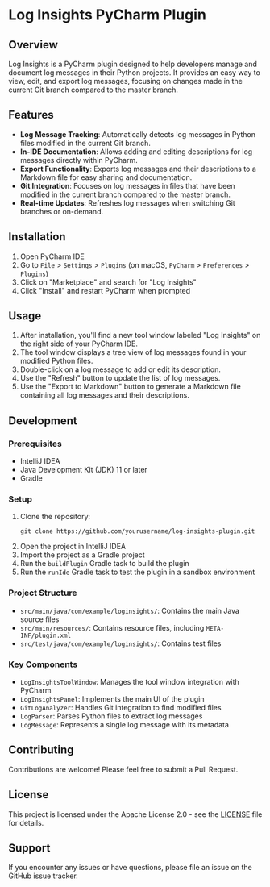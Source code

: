 # Log Insights PyCharm Plugin

## Overview

Log Insights is a PyCharm plugin designed to help developers manage and document log messages in their Python projects. It provides an easy way to view, edit, and export log messages, focusing on changes made in the current Git branch compared to the master branch.

## Features

- **Log Message Tracking**: Automatically detects log messages in Python files modified in the current Git branch.
- **In-IDE Documentation**: Allows adding and editing descriptions for log messages directly within PyCharm.
- **Export Functionality**: Exports log messages and their descriptions to a Markdown file for easy sharing and documentation.
- **Git Integration**: Focuses on log messages in files that have been modified in the current branch compared to the master branch.
- **Real-time Updates**: Refreshes log messages when switching Git branches or on-demand.

## Installation

1. Open PyCharm IDE
2. Go to `File` > `Settings` > `Plugins` (on macOS, `PyCharm` > `Preferences` > `Plugins`)
3. Click on "Marketplace" and search for "Log Insights"
4. Click "Install" and restart PyCharm when prompted

## Usage

1. After installation, you'll find a new tool window labeled "Log Insights" on the right side of your PyCharm IDE.
2. The tool window displays a tree view of log messages found in your modified Python files.
3. Double-click on a log message to add or edit its description.
4. Use the "Refresh" button to update the list of log messages.
5. Use the "Export to Markdown" button to generate a Markdown file containing all log messages and their descriptions.

## Development

### Prerequisites

- IntelliJ IDEA
- Java Development Kit (JDK) 11 or later
- Gradle

### Setup

1. Clone the repository:
   ```
   git clone https://github.com/yourusername/log-insights-plugin.git
   ```
2. Open the project in IntelliJ IDEA
3. Import the project as a Gradle project
4. Run the `buildPlugin` Gradle task to build the plugin
5. Run the `runIde` Gradle task to test the plugin in a sandbox environment

### Project Structure

- `src/main/java/com/example/loginsights/`: Contains the main Java source files
- `src/main/resources/`: Contains resource files, including `META-INF/plugin.xml`
- `src/test/java/com/example/loginsights/`: Contains test files

### Key Components

- `LogInsightsToolWindow`: Manages the tool window integration with PyCharm
- `LogInsightsPanel`: Implements the main UI of the plugin
- `GitLogAnalyzer`: Handles Git integration to find modified files
- `LogParser`: Parses Python files to extract log messages
- `LogMessage`: Represents a single log message with its metadata

## Contributing

Contributions are welcome! Please feel free to submit a Pull Request.

## License

This project is licensed under the Apache License 2.0 - see the [LICENSE](LICENSE) file for details.

## Support

If you encounter any issues or have questions, please file an issue on the GitHub issue tracker.